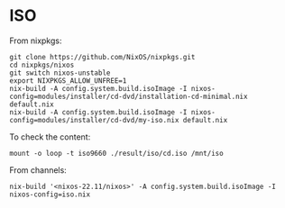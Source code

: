 # ISO

From nixpkgs:

```
git clone https://github.com/NixOS/nixpkgs.git
cd nixpkgs/nixos
git switch nixos-unstable
export NIXPKGS_ALLOW_UNFREE=1
nix-build -A config.system.build.isoImage -I nixos-config=modules/installer/cd-dvd/installation-cd-minimal.nix default.nix
nix-build -A config.system.build.isoImage -I nixos-config=modules/installer/cd-dvd/my-iso.nix default.nix
```

To check the content:

```
mount -o loop -t iso9660 ./result/iso/cd.iso /mnt/iso
```

From channels:

```
nix-build '<nixos-22.11/nixos>' -A config.system.build.isoImage -I nixos-config=iso.nix
```

